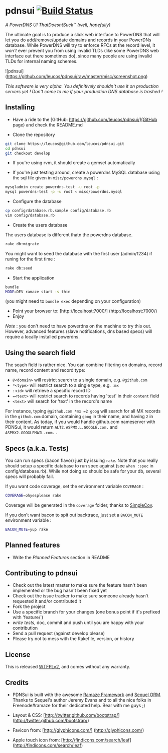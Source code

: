 pdnsui [![Build Status](https://secure.travis-ci.org/leucos/pdnsui.png?branch=master)](http://travis-ci.org/leucos/pdnsui)
======

*A PowerDNS UI ThatDoesntSuck™ (well, hopefully)*

The ultimate goal is to produce a slick web interface to PowerDNS that
will let you do add/remove/update domains and records in your PowerDNs
database. While PowerDNS will try to enforce RFCs at the record level, it
*won't* ever prevent you from using invalid TLDs (like some PowerDNS web
interface out there sometimes do), since many people are using invalid
TLDs for internal naming schemes.

![pdnsui]
(https://github.com/leucos/pdnsui/raw/master/misc/screenshot.png)

_This software is *very* alpha. You definitively shouldn't use it on
production servers yet ! Don't come to me if your production DNS
database is trashed !_

Installing
----------

* Have a ride to the [GitHub: https://github.com/leucos/pdnsui/](GitHub page) and check the README.md

* Clone the repository

```bash
git clone https://leucos@github.com/leucos/pdnsui.git
cd pdnsui
git checkout develop
```

* If you're using rvm, it should create a gemset automatically

* If you're just testing around, create a powerdns MySQL database using
  the sql file given in `misc/powerdns.mysql` :

```bash
mysqladmin create powerdns-test -u root -p
mysql powerdns-test -p -u root < misc/powerdns.mysql
```

* Configure the database

```bash
cp config/database.rb.sample config/database.rb
vim config/database.rb
```

* Create the users database

The users database is different thatn the powerdns database.

```bash
rake db:migrate
```

You might want to seed the database with the first user (admin/1234) if 
runing for the first time :

```bash
rake db:seed
```

* Start the application 

```bash
bundle
MODE=DEV ramaze start -s thin
```
(you might need to `bundle exec` depending on your configuration)

* Point your browser to: [http://localhost:7000/] (http://localhost:7000/)
* Enjoy

_Note_ : you don't need to have powerdns on the machine to try this out.
However, advanced features (slave notifications, dns based specs) will
require a locally installed powerdns.

Using the search field
----------------------

The seach field is rather nice. You can combine filtering on domains, record name, record content and record type:

* `@<domain>` will restrict search to a single domain, e.g. `@github.com`
* `*<type>` will restrict search to a single type, e.g. `:mx`
* `:<id>` will retrieve a specific record ID
* `=<text>` will restrict search to records having 'test' in their `content` field
* `<text>` will search for 'text' in the record's name

For instance, typing `@github.com *mx =2 goog` will search for all MX records 
in the `github.com` domain, containing `goog` in their name, and having `2` in 
their content. As today, if you would handle github.com nameserver with 
PDNSui, it would return `ALT2.ASPMX.L.GOOGLE.com.` and `ASPMX2.GOOGLEMAIL.com.`
.

Specs (a.k.a. Tests)
--------------------

You can run specs (bacon flavor) just by issuing `rake`. Note that you
really should setup a specific database to run spec against (see ``when
:spec`` in config/database.rb). While not doing so should be safe for
your db, several specs will probably fail.

If you want code coverage, set the environment variable ``COVERAGE`` :

```bash
COVERAGE=ohyesplease rake
```

Coverage will be generated in the ``coverage`` folder, thanks to
[SimpleCov](https://github.com/colszowka/simplecov).

If you don't want bacon to spit out backtrace, just set a ``BACON_MUTE``
environment variable :

```bash
BACON_MUTE=yup rake
```

Planned features
----------------

* Write the _Planned Features_ section in README

Contributing to pdnsui
----------------------

* Check out the latest master to make sure the feature hasn't been
  implemented or the bug hasn't been fixed yet
* Check out the issue tracker to make sure someone already hasn't
  requested it and/or contributed it
* Fork the project
* Use a specific branch for your changes (one bonus point if it's prefixed with 'feature/')
* _write tests_, doc, commit and push until you are happy with your contribution
* Send a pull request (against develop please)
* Please try not to mess with the Rakefile, version, or history

License
-------

This is released [WTFPLv2](http://sam.zoy.org/wtfpl/), and comes without
any warranty.

Credits
-------

- PDNSui is built with the awesome [Ramaze
  Framework](https://github.com/Ramaze/ramaze) and [Sequel
ORM](https://github.com/jeremyevans/sequel). Thanks to Sequel's author
Jeremy Evans and to all the nice folks in Freenode#ramaze for their
dedicated help. Bear with me guys ;)

- Layout & CSS: [http://twitter.github.com/bootstrap/]
(http://twitter.github.com/bootstrap/)

- Favicon from: [http://glyphicons.com/] (http://glyphicons.com/)

- Apple touch icon from: [http://findicons.com/search/leaf] (http://findicons.com/search/leaf)

